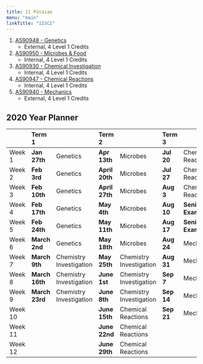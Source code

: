 ```yaml
---
title: 11 Pūtaiao
menu: "main"
linkTitle: "11SCI"
---
```


1. [AS90948 - Genetics](as90948/)
    - External, 4 Level 1 Credits 
2. [AS90950 - Microbes & Food](as90950/)
    - Internal, 4 Level 1 Credits
3. [AS90930 - Chemical Investigation](as90930/)
    - Internal, 4 Level 1 Credits
4. [AS90947 - Chemical Reactions](as90947/)
    - Internal, 4 Level 1 Credits
5. [AS90940 - Mechanics](as90940/)
    - External, 4 Level 1 Credits

## 2020 Year Planner

|         | Term 1         |                         | Term 2         |                         | Term 3     |                    | Term 4      |                |
|:--------|:---------------|:------------------------|:---------------|:------------------------|:-----------|:-------------------|:------------|:---------------|
| Week 1  | __Jan 27th__   | Genetics                | __Apr 13th__   | Microbes                | __Jul 20__ | Chemical Reactions | __Oct 12__  | Mechanics      |
| Week 2  | __Feb 3rd__    | Genetics                | __April 20th__ | Microbes                | __Jul 27__ | Chemical Reactions | __Oct 19__  | Mechanics      |
| Week 3  | __Feb 10th__   | Genetics                | __April 27th__ | Microbes                | __Aug 3__  | Chemical Reactions | __Oct 26__  | Revision       |
| Week 4  | __Feb 17th__   | Genetics                | __May 4th__    | Microbes                | __Aug 10__ | __Senior Exams__   | __Nov 2__   | Prize Giving   |
| Week 5  | __Feb 24th__   | Genetics                | __May 11th__   | Microbes                | __Aug 17__ | __Senior Exams__   | __Nov 9__   | __NCEA Exams__ |
| Week 6  | __March 2nd__  | Genetics                | __May 18th__   | Microbes                | __Aug 24__ | Mechanics          | __Nov 16__  | __NCEA Exams__ |
| Week 7  | __March 9th__  | Chemistry Investigation | __May 25th__   | Chemistry Investigation | __Aug 31__ | Mechanics          | __Nov 23__  | __NCEA Exams__ |
| Week 8  | __March 16th__ | Chemistry Investigation | __June 1st__   | Chemistry Investigation | __Sep 7__  | Mechanics          | __Nov 30__  | __NCEA Exams__ |
| Week 9  | __March 23rd__ | Chemistry Investigation | __June 8th__   | Chemistry Investigation | __Sep 14__ | Mechanics          | __Dec 7th__ | __NCEA Exams__ |
| Week 10 |                |                         | __June 15th__  | Chemical Reactions      | __Sep 21__ | Mechanics          |             |                |
| Week 11 |                |                         | __June 22nd__  | Chemical Reactions      |            |                    |             |                |
| Week 12 |                |                         | __June 29th__  | Chemical Reactions      |            |                    |             |                |
